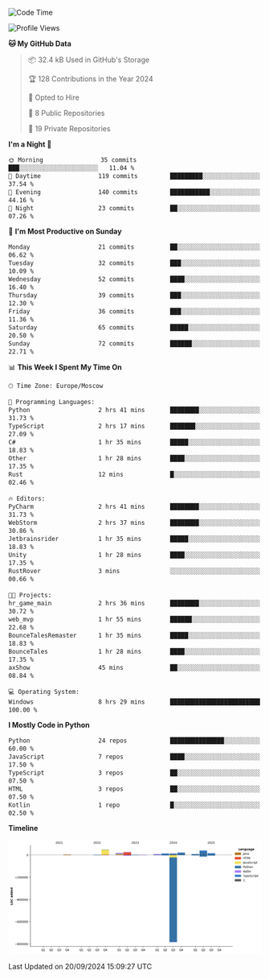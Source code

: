 <!--START_SECTION:waka-->
![Code Time](http://img.shields.io/badge/Code%20Time-523%20hrs%201%20min-blue)

![Profile Views](http://img.shields.io/badge/Profile%20Views-4-blue)

**🐱 My GitHub Data** 

> 📦 32.4 kB Used in GitHub's Storage 
 > 
> 🏆 128 Contributions in the Year 2024
 > 
> 💼 Opted to Hire
 > 
> 📜 8 Public Repositories 
 > 
> 🔑 19 Private Repositories 
 > 
**I'm a Night 🦉** 

```text
🌞 Morning                35 commits          ███░░░░░░░░░░░░░░░░░░░░░░   11.04 % 
🌆 Daytime                119 commits         █████████░░░░░░░░░░░░░░░░   37.54 % 
🌃 Evening                140 commits         ███████████░░░░░░░░░░░░░░   44.16 % 
🌙 Night                  23 commits          ██░░░░░░░░░░░░░░░░░░░░░░░   07.26 % 
```
📅 **I'm Most Productive on Sunday** 

```text
Monday                   21 commits          ██░░░░░░░░░░░░░░░░░░░░░░░   06.62 % 
Tuesday                  32 commits          ███░░░░░░░░░░░░░░░░░░░░░░   10.09 % 
Wednesday                52 commits          ████░░░░░░░░░░░░░░░░░░░░░   16.40 % 
Thursday                 39 commits          ███░░░░░░░░░░░░░░░░░░░░░░   12.30 % 
Friday                   36 commits          ███░░░░░░░░░░░░░░░░░░░░░░   11.36 % 
Saturday                 65 commits          █████░░░░░░░░░░░░░░░░░░░░   20.50 % 
Sunday                   72 commits          ██████░░░░░░░░░░░░░░░░░░░   22.71 % 
```


📊 **This Week I Spent My Time On** 

```text
🕑︎ Time Zone: Europe/Moscow

💬 Programming Languages: 
Python                   2 hrs 41 mins       ████████░░░░░░░░░░░░░░░░░   31.73 % 
TypeScript               2 hrs 17 mins       ███████░░░░░░░░░░░░░░░░░░   27.09 % 
C#                       1 hr 35 mins        █████░░░░░░░░░░░░░░░░░░░░   18.83 % 
Other                    1 hr 28 mins        ████░░░░░░░░░░░░░░░░░░░░░   17.35 % 
Rust                     12 mins             █░░░░░░░░░░░░░░░░░░░░░░░░   02.46 % 

🔥 Editors: 
PyCharm                  2 hrs 41 mins       ████████░░░░░░░░░░░░░░░░░   31.73 % 
WebStorm                 2 hrs 37 mins       ████████░░░░░░░░░░░░░░░░░   30.86 % 
Jetbrainsrider           1 hr 35 mins        █████░░░░░░░░░░░░░░░░░░░░   18.83 % 
Unity                    1 hr 28 mins        ████░░░░░░░░░░░░░░░░░░░░░   17.35 % 
RustRover                3 mins              ░░░░░░░░░░░░░░░░░░░░░░░░░   00.66 % 

🐱‍💻 Projects: 
hr_game_main             2 hrs 36 mins       ████████░░░░░░░░░░░░░░░░░   30.72 % 
web_mvp                  1 hr 55 mins        ██████░░░░░░░░░░░░░░░░░░░   22.68 % 
BounceTalesRemaster      1 hr 35 mins        █████░░░░░░░░░░░░░░░░░░░░   18.83 % 
BounceTales              1 hr 28 mins        ████░░░░░░░░░░░░░░░░░░░░░   17.35 % 
axShow                   45 mins             ██░░░░░░░░░░░░░░░░░░░░░░░   08.84 % 

💻 Operating System: 
Windows                  8 hrs 29 mins       █████████████████████████   100.00 % 
```

**I Mostly Code in Python** 

```text
Python                   24 repos            ███████████████░░░░░░░░░░   60.00 % 
JavaScript               7 repos             ████░░░░░░░░░░░░░░░░░░░░░   17.50 % 
TypeScript               3 repos             ██░░░░░░░░░░░░░░░░░░░░░░░   07.50 % 
HTML                     3 repos             ██░░░░░░░░░░░░░░░░░░░░░░░   07.50 % 
Kotlin                   1 repo              █░░░░░░░░░░░░░░░░░░░░░░░░   02.50 % 
```



**Timeline**

![Lines of Code chart](https://raw.githubusercontent.com/adlemx/adlemx/main/assets/bar_graph.png)


 Last Updated on 20/09/2024 15:09:27 UTC
<!--END_SECTION:waka-->
